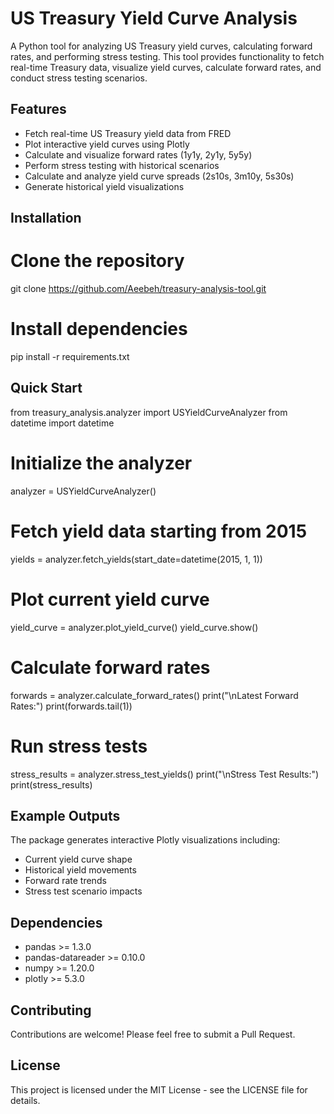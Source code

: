 # US Treasury Yield Curve Analysis

A Python tool for analyzing US Treasury yield curves, calculating forward rates, and performing stress testing. This tool provides functionality to fetch real-time Treasury data, visualize yield curves, calculate forward rates, and conduct stress testing scenarios.

## Features

- Fetch real-time US Treasury yield data from FRED
- Plot interactive yield curves using Plotly
- Calculate and visualize forward rates (1y1y, 2y1y, 5y5y)
- Perform stress testing with historical scenarios
- Calculate and analyze yield curve spreads (2s10s, 3m10y, 5s30s)
- Generate historical yield visualizations

## Installation

# Clone the repository
git clone https://github.com/Aeebeh/treasury-analysis-tool.git

# Install dependencies
pip install -r requirements.txt

## Quick Start

from treasury_analysis.analyzer import USYieldCurveAnalyzer
from datetime import datetime

# Initialize the analyzer
analyzer = USYieldCurveAnalyzer()

# Fetch yield data starting from 2015
yields = analyzer.fetch_yields(start_date=datetime(2015, 1, 1))

# Plot current yield curve
yield_curve = analyzer.plot_yield_curve()
yield_curve.show()

# Calculate forward rates
forwards = analyzer.calculate_forward_rates()
print("\nLatest Forward Rates:")
print(forwards.tail(1))

# Run stress tests
stress_results = analyzer.stress_test_yields()
print("\nStress Test Results:")
print(stress_results)

## Example Outputs

The package generates interactive Plotly visualizations including:
- Current yield curve shape
- Historical yield movements
- Forward rate trends
- Stress test scenario impacts

## Dependencies

- pandas >= 1.3.0
- pandas-datareader >= 0.10.0
- numpy >= 1.20.0
- plotly >= 5.3.0

## Contributing

Contributions are welcome! Please feel free to submit a Pull Request.

## License

This project is licensed under the MIT License - see the LICENSE file for details.
